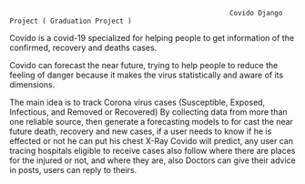                                                           Covido Django Project ( Graduation Project )

Covido is a covid-19 specialized for helping people to get information of the confirmed, recovery and deaths cases.


Covido can forecast the near future, trying to help people to reduce the feeling of danger because it makes the virus statistically and aware of its dimensions.



The main idea is to track Corona virus cases (Susceptible, Exposed, Infectious, and Removed or Recovered) By collecting data from more than one reliable source, then generate a forecasting models to for cast the near future death, recovery and new cases, if a user needs to know if he is effected or not he can put his chest X-Ray Covido will predict, any user can tracing hospitals eligible to receive cases also follow where there are places for the injured or not, and where they are, also Doctors can give their advice in posts, users can reply to theirs.
